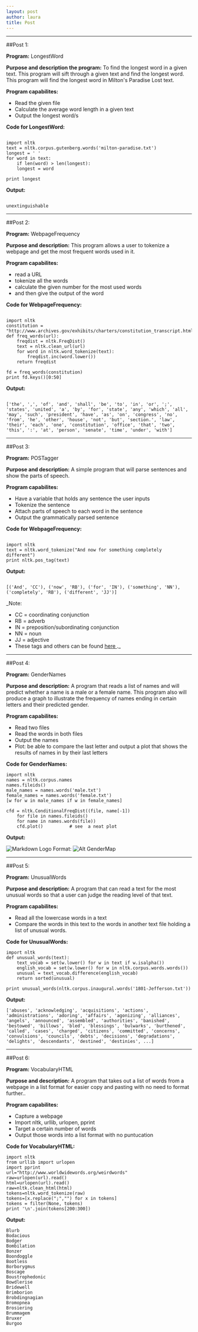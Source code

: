 ```yaml
---
layout: post
author: laura
title: Post
---
```


---------------------
##Post 1:

__Program:__ LongestWord

__Purpose and description the program:__ To find the longest word in a given text. This program will sift through a given text and find the longest word. This program will find the longest word in Milton's Paradise Lost text.
	
__Program capabilites:__
* Read the given file
* Calculate the average word length in a given text
* Output the longest word/s
	
__Code for LongestWord:__

```

import nltk
text = nltk.corpus.gutenberg.words('milton-paradise.txt')					
longest = ' '				
for word in text:				
    if len(word) > len(longest):
	longest = word			
								
print longest

```						

__Output:__

```

unextinguishable

```


---------------------
##Post 2:

__Program:__ WebpageFrequency

__Purpose and description:__ This program allows a user to tokenize a webpage and get the most frequent words used in it.
	
__Program capabilites:__
* read a URL
* tokenize all the words
* calculate the given number for the most used words
* and then give the output of the word

	
__Code for WebpageFrequency:__

```

import nltk
constitution = "http://www.archives.gov/exhibits/charters/constitution_transcript.html"
def freq_words(url):
    freqdist = nltk.FreqDist()
    text = nltk.clean_url(url)
    for word in nltk.word_tokenize(text):
        freqdist.inc(word.lower())
    return freqdist
 	
fd = freq_words(constitution)
print fd.keys()[0:50]

```						

__Output:__

```

['the', ',', 'of', 'and', 'shall', 'be', 'to', 'in', 'or', ';', 'states', 'united', 'a', 'by', 'for', 'state', 'any', 'which', 'all', 'may', 'such', 'president', 'have', 'as', 'on', 'congress', 'no', 'from', 'he', 'other', 'house', 'not', 'but', 'section.', 'law', 'their', 'each', 'one', 'constitution', 'office', 'that', 'two', 'this', ':', 'at', 'person', 'senate', 'time', 'under', 'with']

```

-------------------
##Post 3:

__Program:__ POSTagger

__Purpose and description:__ A simple program that will parse sentences and show the parts of speech.
	
__Program capabilites:__
* Have a variable that holds any sentence the user inputs
* Tokenize the sentence
* Attach parts of speech to each word in the sentence
* Output the grammatically parsed sentence

__Code for WebpageFrequency:__

```

import nltk
text = nltk.word_tokenize("And now for something completely different")
print nltk.pos_tag(text)

```						

__Output:__

```

[('And', 'CC'), ('now', 'RB'), ('for', 'IN'), ('something', 'NN'), ('completely', 'RB'), ('different', 'JJ')]

```

_Note: 
* CC = coordinating conjunction
* RB = adverb
* IN = preposition/subordinating conjunction
* NN = noun
* JJ = adjective
* These tags and others can be found <a href="http://www.monlp.com/2011/11/08/part-of-speech-tags/"> here </a>._

--------------------

##Post 4:

__Program:__ GenderNames

__Purpose and description:__ A program that reads a list of names and will predict whether a name is a male or a female name. This program also will produce a graph to illustrate the frequency of names ending in certain letters and their predicted gender.
	
__Program capabilites:__
* Read two files
* Read the words in both files
* Output the names
* Plot: be able to compare the last letter and  output a plot that shows the results of names in by their last letters

	
__Code for GenderNames:__

```
import nltk
names = nltk.corpus.names
names.fileids()
male_names = names.words('male.txt')
female_names = names.words('female.txt')
[w for w in male_names if w in female_names]
	
cfd = nltk.ConditionalFreqDist((file, name[-1])
	for file in names.fileids()
	for name in names.words(file))
	cfd.plot()    		# see  a neat plot

```						

__Output:__

![Markdown Logo](http://puu.sh/8rBAw.png)
Format: ![Alt GenderMap](url)

-----------------------

##Post 5:

__Program:__ UnusualWords

__Purpose and description:__ A program that can read a text for the most unusual words so that a user can judge the reading level of that text.

__Program capabilites:__
* Read all the lowercase words in a text
* Compare the words in this text to the words in another text file holding a list of unusual words.
	
	
__Code for UnusualWords:__

```
import nltk
def unusual_words(text):
    text_vocab = set(w.lower() for w in text if w.isalpha())
    english_vocab = set(w.lower() for w in nltk.corpus.words.words())
    unusual = text_vocab.difference(english_vocab)
    return sorted(unusual)

print unusual_words(nltk.corpus.inaugural.words('1801-Jefferson.txt'))

```						

__Output:__

```
['abuses', 'acknowledging', 'acquisitions', 'actions', 'administrations', 'adoring', 'affairs', 'agonizing', 'alliances', 'angels', 'announced', 'assembled', 'authorities', 'banished', 'bestowed', 'billows', 'bled', 'blessings', 'bulwarks', 'burthened', 'called', 'cases', 'charged', 'citizens', 'committed', 'concerns', 'convulsions', 'councils', 'debts', 'decisions', 'degradations', 'delights', 'descendants', 'destined', 'destinies', ...]

```

-----------------------

##Post 6:

__Program:__ VocabularyHTML

__Purpose and description:__ A program that takes out a list of words from a webpage in a list format for easier copy and pasting with no need to format further.. 

__Program capabilites:__
* Capture a webpage
* Import nltk, urllib, urlopen, pprint
* Target a certain number of words
* Output those words into a list format with no puntucation
	

__Code for VocabularyHTML:__

```
import nltk
from urllib import urlopen
import pprint
url="http://www.worldwidewords.org/weirdwords"
raw=urlopen(url).read()
html=urlopen(url).read()
raw=nltk.clean_html(html)
tokens=nltk.word_tokenize(raw)
tokens=[x.replace(";","") for x in tokens]
tokens = filter(None, tokens)
print '\n'.join(tokens[200:300])

```						

__Output:__

```
Blurb
Bodacious
Bodger
Bombilation
Bonzer
Boondoggle
Bootless
Borborygmus
Boscage
Boustrophedonic
Bowdlerise
Bridewell
Brimborion
Brobdingnagian
Bromopnea
Brosiering
Brummagem
Bruxer
Burgoo

```
